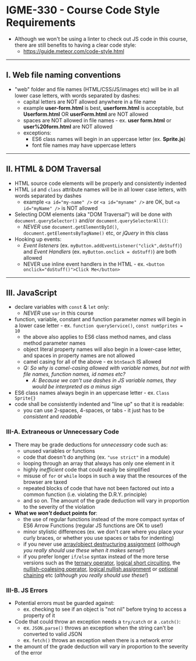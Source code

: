 # IGME-330 - Course Code Style Requirements

- Although we won't be using a linter to check out JS code in this course, there are still benefits to having a clear code style:
  - https://guide.meteor.com/code-style.html

<hr>

## I. Web file naming conventions

- "web" folder and file names (HTML/CSS/JS/images etc) will be in all lower case letters, with words separated by dashes:
  - capital letters are NOT allowed anywhere in a file name
  - example **user-form.html** is best, **userform.html** is acceptable, but **Userform.html** OR **userForm.html** are NOT allowed
  - spaces are NOT allowed in file names - ex. **user form.html** or **user%20form.html** are NOT allowed
  - exceptions:
    - ES6 class names will begin in an uppercase letter (ex. **Sprite.js**)
    - font file names may have uppercase letters
    
<hr>

## II. HTML & DOM Traversal
- HTML source code elements will be properly and consistently indented
- HTML `id` and `class` attribute names will be in all lower case letters, with words separated by dashes
  - example `<a id="my-name" />` or `<a id="myname" />` are OK, but `<a id="myName" />` is NOT allowed
- Selecting DOM elements (aka "DOM Traversal") will be done with `document.querySelector()` and/or `document.querySelectorAll()`:
  - *NEVER* use `document.getElementById()`, `document.getElementsByTagName()` etc, or *jQuery* in this class
- Hooking up events:
  - *Event listeners* (ex. `myButton.addEventListener("click",doStuff)`) and *Event Handlers* (ex. `myButton.onclick = doStuff)`) are both allowed
  - NEVER use inline event handlers in the HTML - ex. `<button onclick="doStuff()">Click Me</button>`

<hr>

## III. JavaScript

- declare variables with `const` & `let` only:
  - *NEVER* use `var` in this course
- function, variable, constant and function parameter *names* will begin in a lower case letter - ex. `function queryService()`, `const numSprites = 10`
  - the above also applies to ES6 class method names, and class method parameter names
  - object literal property names will also begin in a lower-case letter, and spaces in property names are not allowed
  - camel casing for all of the above - ex `btnSeach` IS allowed
  - *Q: So why is camel-casing allowed with variable names, but not with file names, function names, id names etc?*
    - *A: Because we can't use dashes in JS variable names, they would be interpreted as a minus sign*
- ES6 class names always begin in an uppercase letter - ex. `Class Sprite{}`
- code shall be consistently indented and "line up" so that it is readable:
  - you can use 2-spaces, 4-spaces, or tabs - it just has to be  *consistent* and *readable*

### III-A. Extraneous or Unnecessary Code

- There may be grade deductions for *unnecessary* code such as:
  - unused variables or functions
  - code that doesn't do anything (ex. `"use strict"` in a module)
  - looping through an array that always has only one element in it
  - highly *inefficient* code that could easily be simplified
  - misuse of `for` or `while` loops in such a way that the resources of the browser are taxed
  - repeated blocks of code that have not been factored out into a common function (i.e. violating the D.R.Y. principle)
  - and so on. The amount of the grade deduction will vary in proportion to the severity of the violation
- **What we *won't* deduct points for**:
  - the use of regular functions instead of the more compact syntax of ES6 Arrow Functions (regular JS functions are OK to use!)
  - minor stylistic differences (ex. we don't care where you place your curly braces, or whether you use spaces or tabs for indenting)
  - if you never use [array/object destructuring assignment](https://developer.mozilla.org/en-US/docs/Web/JavaScript/Reference/Operators/Destructuring_assignment) (*although you really should use these when it makes sense!*)
  - if you prefer longer `if/else` syntax instead of the more terse versions such as the [ternary operator](https://developer.mozilla.org/en-US/docs/Web/JavaScript/Reference/Operators/Conditional_Operator), [logical short circuiting](https://codeburst.io/javascript-what-is-short-circuit-evaluation-ff22b2f5608c?gi=523775959546), the [nullish-coalesing operator](https://developer.mozilla.org/en-US/docs/Web/JavaScript/Reference/Operators/Nullish_coalescing_operator), [logical nullish assignment](https://developer.mozilla.org/en-US/docs/Web/JavaScript/Reference/Operators/Logical_nullish_assignment) or [optional chaining](https://developer.mozilla.org/en-US/docs/Web/JavaScript/Reference/Operators/Optional_chaining) etc (*although you really should use these!*)


### III-B. JS Errors
- Potential errors must be guarded against:
  - ex. checking to see if an object is "not nil" before trying to access a property of it
- Code that could throw an exception needs a `try/catch` or a `.catch()`:
  - ex. `JSON.parse()` throws an exception when the string can't be converted to valid JSON
  - ex. `fetch()` throws an exception when there is a network error
- the amount of the grade deduction will vary in proportion to the severity of the error
